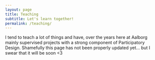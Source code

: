 ```yaml
---
layout: page
title: Teaching
subtitle: Let's learn together!
permalink: /teaching/
---
```

I tend to teach a lot of things and have, over the years here at Aalborg mainly supervised projects with a strong component of Participatory Design. Shamefully this page has not been properly updated yet... but I swear that it will be soon <3



